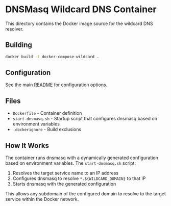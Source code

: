 # DNSMasq Wildcard DNS Container

This directory contains the Docker image source for the wildcard DNS resolver.

## Building

```bash
docker build -t docker-compose-wildcard .
```

## Configuration

See the main [README](../README.md) for configuration options.

## Files

- `Dockerfile` - Container definition
- `start-dnsmasq.sh` - Startup script that configures dnsmasq based on environment variables
- `.dockerignore` - Build exclusions

## How It Works

The container runs dnsmasq with a dynamically generated configuration based on environment variables. The `start-dnsmasq.sh` script:

1. Resolves the target service name to an IP address
2. Configures dnsmasq to resolve `*.${WILDCARD_DOMAIN}` to that IP
3. Starts dnsmasq with the generated configuration

This allows any subdomain of the configured domain to resolve to the target service within the Docker network.